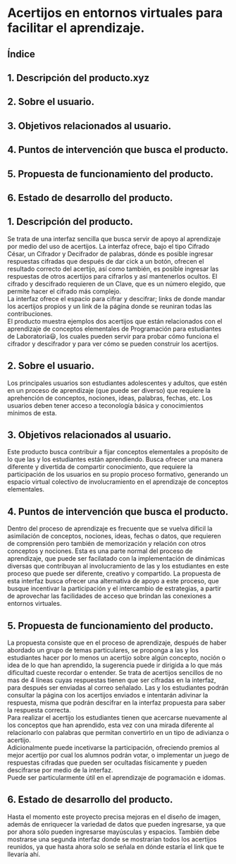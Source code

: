 ﻿# Acertijos en entornos virtuales para facilitar el aprendizaje.



## Índice
## 1. Descripción del producto.xyz
## 2. Sobre el usuario.
## 3. Objetivos relacionados al usuario.
## 4. Puntos de intervención que busca el producto.
## 5. Propuesta de funcionamiento del producto.
## 6. Estado de desarrollo del producto.


## 1. Descripción del producto.
Se trata de una interfaz sencilla que busca servir de apoyo al aprendizaje por medio del uso de acertijos. La interfaz ofrece, bajo el tipo Cifrado César, un Cifrador y Decifrador de palabras, dónde es posible ingresar respuestas cifradas que después de dar cick a un botón, ofrecen el resultado correcto del acertijo, así como también, es posible ingresar las respuestas de otros acertijos para cifrarlos y así mantenerlos ocultos. El cifrado y descifrado requieren de un Clave, que es un número elegido, que permite hacer el cifrado más complejo.  
La interfaz ofrece el espacio para cifrar y descifrar; links de donde mandar los acertijos propios y un link de la página donde se reuniran todas las contribuciones.  
El producto muestra ejemplos dos acertijos que están relacionados con el aprendizaje de conceptos elementales de Programación para estudiantes de Laboratoria:smiley:, los cuales pueden servir para probar cómo funciona el cifrador y descifrador y para ver cómo se pueden construir los acertijos.

## 2. Sobre el usuario.
Los principales usuarios son estudiantes adolescentes y adultos, que estén en un proceso de aprendizaje (que puede ser diverso) que requiere  la aprehención de conceptos, nociones, ideas, palabras, fechas, etc. Los usuarios deben tener acceso a teconología básica y conocimientos mínimos de esta. 

## 3. Objetivos relacionados al usuario.
Este producto busca contribuir a fijar conceptos elementales a propósito de lo que las y los estudiantes están aprendiendo. Busca ofrecer una manera diferente y divertida de compartir conocimiento, que requiere la participación de los usuarios en su propio proceso formativo, generando un espacio virtual colectivo de involucramiento en el aprendizaje de conceptos elementales.

## 4. Puntos de intervención que busca el producto.
Dentro del proceso de aprendizaje es frecuente que se vuelva díficil la asimilación de conceptos, nociones, ideas, fechas o datos, que requieren de comprensión pero también de memorización y relación con otros conceptos y nociones. Esta es una parte normal del proceso de aprendizaje, que puede ser facilatado con la implementación de dinámicas diversas que contribuyan al involucramiento de las y los estudiantes en este proceso que puede ser diferente, creativo y compartido. La propuesta de esta interfaz busca ofrecer una alternativa de apoyo a este proceso, que busque incentivar la participación y el intercambio de estrategias, a partir de aprovechar las facilidades de acceso que brindan las conexiones a entornos virtuales.

## 5. Propuesta de funcionamiento del producto.
La propuesta consiste que en el proceso de aprendizaje, después de haber abordado un grupo de temas particulares, se proponga a las y los estudiantes hacer por lo menos un acertijo sobre algún concepto, noción o idea de lo que han aprendido, la sugerencia puede ir dirigida a lo que más dificultad cueste recordar o entender. Se trata de acertijos sencillos de no mas de 4 líneas cuyas respuestas tienen que ser cifradas en la interfaz, para después ser enviadas al correo señalado. Las y los estudiantes podrán consultar la página con los acertijos enviados e intentarán adivinar la respuesta, misma que podrán descifrar en la interfaz propuesta para saber la respuesta correcta.   
Para realizar el acertijo los estudiantes tienen que acercarse nuevamente al los conceptos que han aprendido, esta vez con una mirada diferente al relacionarlo con palabras que permitan convertirlo en un tipo de adivianza o acertijo.  
Adicionalmente puede incetivarse la participación, ofreciendo premios al mejor acertijo por cual los alumnos podrán votar, o implementar un juego de respuestas cifradas que pueden ser ocultadas físicamente y pueden descifrarse por medio de la interfaz.  
Puede ser particularmente útil en el aprendizaje de pogramación e idomas.

## 6. Estado de desarrollo del producto.
Hasta el momento este proyecto precisa mejoras en el diseño de imagen, además de enriquecer la variedad de datos que pueden ingresarse, ya que por ahora sólo pueden ingresarse mayúsculas y espacios. También debe mostrarse una segunda interfaz donde se mostrarían todos los acertijos reunidos, ya que hasta ahora solo se señala en dónde estaría el link que te llevaría ahí.


